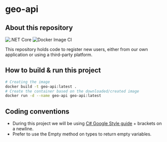 # geo-api

## About this repository

![.NET Core](https://github.com/bikedataproject/geo-api/workflows/.NET%20Core/badge.svg)
![Docker Image CI](https://github.com/bikedataproject/geo-api/workflows/Docker%20Image%20CI/badge.svg)

This repository holds code to register new users, either from our own application or using a third-party platform.

## How to build & run this project

```bash
# Creating the image
docker build -t geo-api:latest .
# Create the container based on the downloaded/created image
docker run -d --name geo-api geo-api:latest
```

## Coding conventions

- During this project we will be using [C# Google Style guide](https://google.github.io/styleguide/csharp-style.html) + brackets on a newline.
- Prefer to use the Empty method on types to return empty variables.
